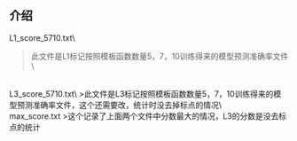 介绍
------
L1_score_5710.txt\
>此文件是L1标记按照模板函数数量5，7，10训练得来的模型预测准确率文件\
<br>
L3_score_5710.txt\
>此文件是L3标记按照模板函数数量5，7，10训练得来的模型预测准确率文件，这个还需要改，统计时没去掉标点的情况\
<br>
max_score.txt
>这个记录了上面两个文件中分数最大的情况，L3的分数是没去标点的统计

